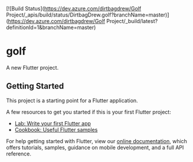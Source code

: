 [![Build Status](https://dev.azure.com/dirtbagdrew/Golf Project/_apis/build/status/DirtbagDrew.golf?branchName=master)](https://dev.azure.com/dirtbagdrew/Golf Project/_build/latest?definitionId=1&branchName=master)

# golf

A new Flutter project.

## Getting Started

This project is a starting point for a Flutter application.

A few resources to get you started if this is your first Flutter project:

- [Lab: Write your first Flutter app](https://flutter.dev/docs/get-started/codelab)
- [Cookbook: Useful Flutter samples](https://flutter.dev/docs/cookbook)

For help getting started with Flutter, view our
[online documentation](https://flutter.dev/docs), which offers tutorials,
samples, guidance on mobile development, and a full API reference.
